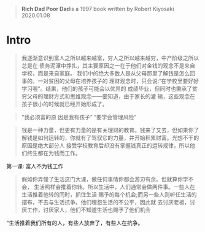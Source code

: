 > **Rich Dad Poor Dad**is a 1997 book written by Robert Kiyosaki
> 2020.01.08

# Intro
> 我逐渐意识到富人之所以越来越富，穷人之所以越来越穷，中产阶级之所以总是在 债务泥潭中挣扎，其主要原因之一在于他们对金钱的观念不是来自学校，而是来自家庭。
我们中的绝大多数人是从父母那里了解钱是怎么回事的。一对贫困的父母在培养孩子的 理财观念时，只会说:“在学校里要好好学习喔”。结果，他们的孩子可能会以优异的 成绩毕业，但同时也秉承了贫穷父母的理财方式和思维观念——要知道，由于家长的灌 输，这些观念在孩子很小的时候就已经开始形成了。

> “我必须富的原 因是我有孩子”
>  “要学会管理风险”

>  钱是一种力量，但更有力量的是有关理财的教育。钱来了又去，但如果你了解钱是如何运转的，你就有了驾驭它的力量，并开始积累财富。光想不干的原因是绝大部分人 接受学校教育后却没有掌握钱真正的运转规律，所以他们终生都在为钱而工作。

 第一课: 富人不为钱工作

>  假如你弄懂了生活这门大课，做任何事情你都会游刃有余。但就算你学不会， 生活照样会推着你转。所以生活中，人们通常会做两件事。一些人在生活推着他转的同时，抓住生活 赐予的每个机会;而另一些人则听任生活的摆布，不去与生活抗争。他们埋怨生活的不公平，因此就 去讨厌老板，讨厌工作，讨厌家人，他们不知道生活也赐予了他们机会

“生活推着我们所有的人，有些人放弃了，有些人在抗争。
<!--stackedit_data:
eyJoaXN0b3J5IjpbLTE0MzI0MDA2NTAsMTczMDA0MjM0OCwtMT
Q2OTI3ODE5NF19
-->
